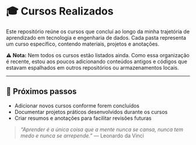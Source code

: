 # 🎓 Cursos Realizados

Este repositório reúne os cursos que concluí ao longo da minha trajetória de aprendizado em tecnologia e engenharia de dados. Cada pasta representa um curso específico, contendo materiais, projetos e anotações.

⚠️ **Nota:** Nem todos os cursos estão listados ainda. Como essa organização é recente, estou aos poucos adicionando conteúdos antigos e códigos que estavam espalhados em outros repositórios ou armazenamentos locais.

---

## 🚀 Próximos passos

- Adicionar novos cursos conforme forem concluídos  
- Documentar projetos práticos desenvolvidos durante os cursos  
- Criar resumos e anotações para facilitar revisões futuras

> _“Aprender é a única coisa que a mente nunca se cansa, nunca tem medo e nunca se arrepende.”_ — Leonardo da Vinci
